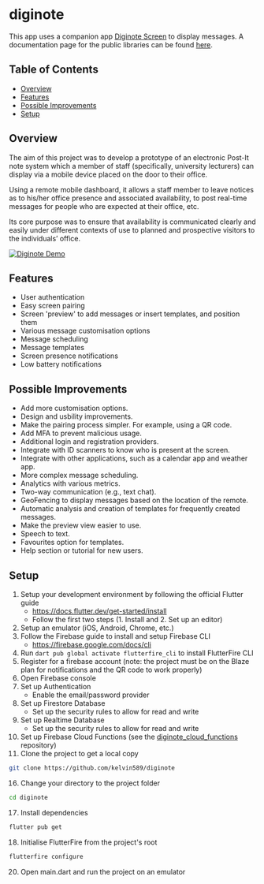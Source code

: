 # diginote

This app uses a companion app [Diginote Screen](https://github.com/kelvin589/diginotescreen) to display messages. A documentation page for the public libraries can be found [here](https://kelvin589.github.io/diginote/).

## Table of Contents
* [Overview](#overview)
* [Features](#features)
* [Possible Improvements](#possible-improvements)
* [Setup](#setup)

## Overview
The aim of this project was to develop a prototype of an electronic Post-It note system which a member of staff (specifically, university lecturers) can display via a mobile device placed on the door to their office. 

Using a remote mobile dashboard, it allows a staff member to leave notices as to his/her office presence and associated availability, to post real-time messages for people who are expected at their office, etc. 

Its core purpose was to ensure that availability is communicated clearly and easily under different contexts of use to planned and prospective visitors to the individuals’ office.

[![Diginote Demo](https://img.youtube.com/vi/rFyTfdWfLe4/0.jpg)](https://www.youtube.com/watch?v=rFyTfdWfLe4 "Diginote Demo")

## Features
* User authentication
* Easy screen pairing
* Screen 'preview' to add messages or insert templates, and position them
* Various message customisation options
* Message scheduling
* Message templates
* Screen presence notifications
* Low battery notifications

## Possible Improvements
* Add more customisation options.
* Design and usbility improvements.
* Make the pairing process simpler. For example, using a QR code.
* Add MFA to prevent malicious usage.
* Additional login and registration providers.
* Integrate with ID scanners to know who is present at the screen.
* Integrate with other applications, such as a calendar app and weather app.
* More complex message scheduling.
* Analytics with various metrics.
* Two-way communication (e.g., text chat).
* GeoFencing to display messages based on the location of the remote.
* Automatic analysis and creation of templates for frequently created messages.
* Make the preview view easier to use.
* Speech to text.
* Favourites option for templates.
* Help section or tutorial for new users.

## Setup
1. Setup your development environment by following the official Flutter guide
    * https://docs.flutter.dev/get-started/install
    * Follow the first two steps (1. Install and 2. Set up an editor)
2. Setup an emulator (iOS, Android, Chrome, etc.)
3. Follow the Firebase guide to install and setup Firebase CLI
    * https://firebase.google.com/docs/cli
4. Run ```dart pub global activate flutterfire_cli``` to install FlutterFire CLI
5. Register for a firebase account (note: the project must be on the Blaze plan for notifications and the QR code to work properly)
6. Open Firebase console
7. Set up Authentication
    * Enable the email/password provider
9. Set up Firestore Database
    * Set up the security rules to allow for read and write
11. Set up Realtime Database
    * Set up the security rules to allow for read and write
13. Set up Firebase Cloud Functions (see the [diginote_cloud_functions](https://github.com/kelvin589/diginote_cloud_functions) repository)
15. Clone the project to get a local copy
``` bash
git clone https://github.com/kelvin589/diginote
```
16. Change your directory to the project folder
``` bash
cd diginote
```
17. Install dependencies
``` bash
flutter pub get
```
18. Initialise FlutterFire from the project's root
``` bash
flutterfire configure
```
20. Open main.dart and run the project on an emulator
